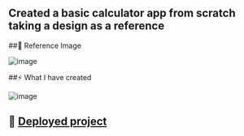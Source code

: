 ## Created a basic calculator app from scratch taking a design as a reference

##🚀 Reference Image

![image](https://user-images.githubusercontent.com/84569241/182672439-eaab1f32-cb01-4380-a472-5e3a494f0a3e.png)

##⚡ What I have created

![image](https://user-images.githubusercontent.com/84569241/182672511-29d547dd-b315-44c7-ae40-df703fde69f8.png)

## 👀 [Deployed project](https://js-projects-teal.vercel.app/)
